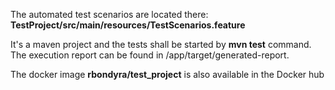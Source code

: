 

The automated test scenarios are located there: **TestProject/src/main/resources/TestScenarios.feature** 

It's a maven project and the tests shall be started by **mvn test** command.
The execution report can be found in /app/target/generated-report.

The docker image **rbondyra/test_project** is also available in the Docker hub
